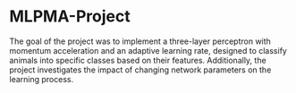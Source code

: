 # MLPMA-Project
The goal of the project was to implement a three-layer perceptron with momentum acceleration and an adaptive learning rate, designed to classify animals into specific classes based on their features. Additionally, the project investigates the impact of changing network parameters on the learning process.
